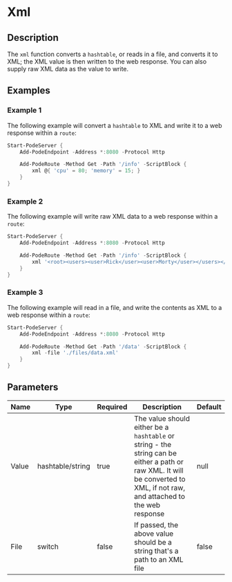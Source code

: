 # Xml

## Description

The `xml` function converts a `hashtable`, or reads in a file, and converts it to XML; the XML value is then written to the web response. You can also supply raw XML data as the value to write.

## Examples

### Example 1

The following example will convert a `hashtable` to XML and write it to a web response within a `route`:

```powershell
Start-PodeServer {
    Add-PodeEndpoint -Address *:8080 -Protocol Http

    Add-PodeRoute -Method Get -Path '/info' -ScriptBlock {
        xml @{ 'cpu' = 80; 'memory' = 15; }
    }
}
```

### Example 2

The following example will write raw XML data to a web response within a `route`:

```powershell
Start-PodeServer {
    Add-PodeEndpoint -Address *:8080 -Protocol Http

    Add-PodeRoute -Method Get -Path '/info' -ScriptBlock {
        xml '<root><users><user>Rick</user><user>Morty</user></users></root>'
    }
}
```

### Example 3

The following example will read in a file, and write the contents as XML to a web response within a `route`:

```powershell
Start-PodeServer {
    Add-PodeEndpoint -Address *:8080 -Protocol Http

    Add-PodeRoute -Method Get -Path '/data' -ScriptBlock {
        xml -file './files/data.xml'
    }
}
```

## Parameters

| Name | Type | Required | Description | Default |
| ---- | ---- | -------- | ----------- | ------- |
| Value | hashtable/string | true | The value should either be a `hashtable` or string - the string can be either a path or raw XML. It will be converted to XML, if not raw, and attached to the web response | null |
| File | switch | false | If passed, the above value should be a string that's a path to an XML file | false |
